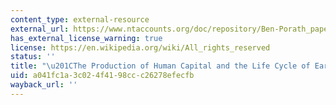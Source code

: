 ```yaml
---
content_type: external-resource
external_url: https://www.ntaccounts.org/doc/repository/Ben-Porath_paper.pdf
has_external_license_warning: true
license: https://en.wikipedia.org/wiki/All_rights_reserved
status: ''
title: "\u201CThe Production of Human Capital and the Life Cycle of Earnings.\" (PDF)"
uid: a041fc1a-3c02-4f41-98cc-c26278efecfb
wayback_url: ''
---
```

